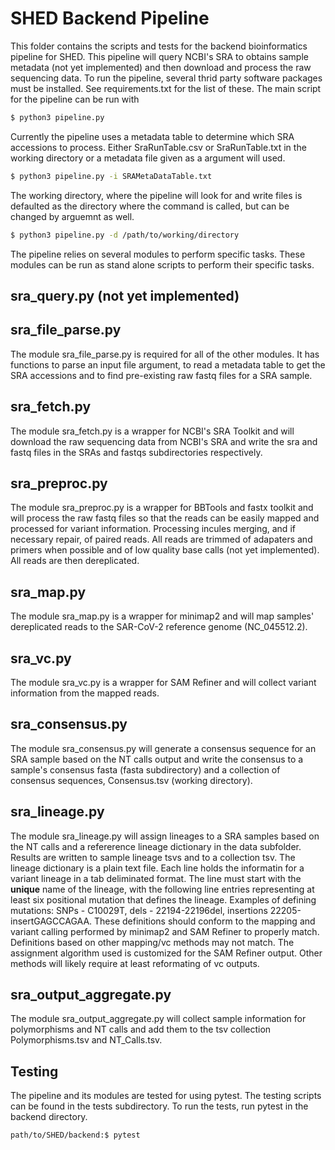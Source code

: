 # SHED Backend Pipeline

This folder contains the scripts and tests for the backend bioinformatics pipeline for SHED.  This pipeline will query NCBI's SRA to obtains sample metadata (not yet implemented) and then download and process the raw sequencing data.  To run the pipeline, several thrid party software packages must be installed.  See requirements.txt for the list of these.  The main script for the pipeline can be run with
```bash
$ python3 pipeline.py
```
Currently the pipeline uses a metadata table to determine which SRA accessions to process.  Either SraRunTable.csv or SraRunTable.txt in the working directory or a metadata file given as a argument will used.
```bash
$ python3 pipeline.py -i SRAMetaDataTable.txt
```
The working directory, where the pipeline will look for and write files is defaulted as the directory where the command is called, but can be changed by arguemnt as well.
```bash
$ python3 pipeline.py -d /path/to/working/directory
```
The pipeline relies on several modules to perform specific tasks.  These modules can be run as stand alone scripts to perform their specific tasks.

## sra_query.py (not yet implemented)

## sra_file_parse.py

The module sra_file_parse.py is required for all of the other modules.  It has functions to parse an input file argument, to read a metadata table to get the SRA accessions and to find pre-existing raw fastq files for a SRA sample.

## sra_fetch.py

The module sra_fetch.py is a wrapper for NCBI's SRA Toolkit and will download the raw sequencing data from NCBI's SRA and write the sra and fastq files in the SRAs and fastqs subdirectories respectively.

## sra_preproc.py

The module sra_preproc.py is a wrapper for BBTools and fastx toolkit and will process the raw fastq files so that the reads can be easily mapped and processed for variant information.  Processing incules merging, and if necessary repair, of paired reads.  All reads are trimmed of adapaters and primers when possible and of low quality base calls (not yet implemented).  All reads are then dereplicated.

## sra_map.py

The module sra_map.py is a wrapper for minimap2 and will map samples' dereplicated reads to the SAR-CoV-2 reference genome (NC_045512.2).

## sra_vc.py

The module sra_vc.py is a wrapper for SAM Refiner and will collect variant information from the mapped reads.

## sra_consensus.py

The module sra_consensus.py will generate a consensus sequence for an SRA sample based on the NT calls output and write the consensus to a sample's consensus fasta (fasta subdirectory) and a collection of consensus sequences, Consensus.tsv (working directory).

## sra_lineage.py

The module sra_lineage.py will assign lineages to a SRA samples based on the NT calls and a refererence lineage dictionary in the data subfolder.  Results are written to sample lineage tsvs and to a collection tsv.  The lineage dictionary is a plain text file.  Each line holds the informatin for a variant lineage in a tab deliminated format.  The line must start with the __unique__ name of the lineage, with the following line entries representing at least six positional mutation that defines the lineage.  Examples of defining mutations: SNPs - C10029T, dels - 22194-22196del, insertions 22205-insertGAGCCAGAA.  These definitions should conform to the mapping and variant calling performed by minimap2 and SAM Refiner to properly match.   Definitions based on other mapping/vc methods may not match.  The assignment algorithm used is customized for the SAM Refiner output.  Other methods will likely require at least reformating of vc outputs.

## sra_output_aggregate.py

The module sra_output_aggregate.py will collect sample information for polymorphisms and NT calls and add them to the tsv collection Polymorphisms.tsv and NT_Calls.tsv.


## Testing

The pipeline and its modules are tested for using pytest.  The testing scripts can be found in the tests subdirectory.  To run the tests, run pytest in the backend directory.

```bash
path/to/SHED/backend:$ pytest
```
